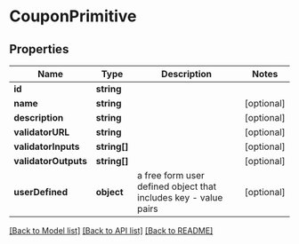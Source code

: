 # CouponPrimitive

## Properties
Name | Type | Description | Notes
------------ | ------------- | ------------- | -------------
**id** | **string** |  | 
**name** | **string** |  | [optional] 
**description** | **string** |  | [optional] 
**validatorURL** | **string** |  | [optional] 
**validatorInputs** | **string[]** |  | [optional] 
**validatorOutputs** | **string[]** |  | [optional] 
**userDefined** | **object** | a free form user defined object that includes key - value pairs | [optional] 

[[Back to Model list]](../README.md#documentation-for-models) [[Back to API list]](../README.md#documentation-for-api-endpoints) [[Back to README]](../README.md)


